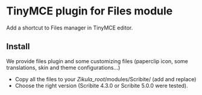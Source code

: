 TinyMCE plugin for Files module
===============================

Add a shortcut to Files manager in TinyMCE editor.

Install
-------
We provide files plugin and some customizing files (paperclip icon, some translations, skin and theme configurations...)

  - Copy all the files to your *Zikula_root*/modules/Scribite/ (add and replace)
  - Choose the right version (Scribite 4.3.0 or Scribite 5.0.0 were tested).

